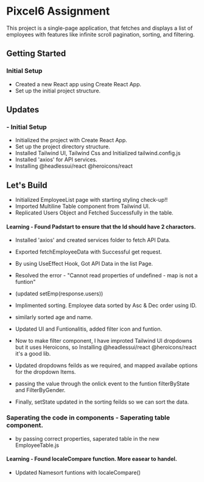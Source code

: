 # Pixcel6 Assignment
This project is a single-page application, that fetches and displays a list of employees with features like infinite scroll pagination, sorting, and filtering.

## Getting Started

### Initial Setup

- Created a new React app using Create React App.
- Set up the initial project structure.

## Updates

### - Initial Setup
- Initialized the project with Create React App.
- Set up the project directory structure.
- Installed Tailwind UI, Tailwind Css and Initialized tailwind.config.js
- Installed 'axios' for API services.
- Installing @headlessui/react @heroicons/react

## Let's Build
- Initialized EmployeeList page with starting styling check-up!!
- Imported Multiline Table component from Tailwind UI.
- Replicated Users Object and Fetched Successfully in the table. 
#### Learning - Found Padstart to ensure that the Id should have 2 charactors.

- Installed 'axios' and created services folder to fetch API Data.
- Exported fetchEmployeeData with Successful get request.
- By using UseEffect Hook, Got API Data in the list Page.

- Resolved the error - "Cannot read properties of undefined - map is not a funtion"
- (updated setEmp(response.users))

- Implimented sorting. Employee data sorted by Asc & Dec order using ID.
- similarly sorted age and name. 

- Updated UI and Funtionalitis, added filter icon and funtion. 
- Now to make filter component, I have improted Tailwind UI dropdowns but it uses Heroicons, so Installing @headlessui/react @heroicons/react it's a good lib.
- Updated dropdowns feilds as we required, and mapped availabe options for the dropdown Items.
- passing the value through the onlick event to the funtion filterByState and FilterByGender.
- Finally, setState updated in the sorting feilds so we can sort the data.

### Saperating the code in components - Saperating table component.
- by passing correct properties, saperated table in the new EmployeeTable.js
#### Learning - Found localeCompare function. More easear to handel.
- Updated Namesort funtions with localeCompare() 
